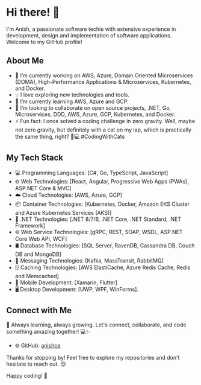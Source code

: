 

<!--### Hi there 👋, I'm Anish.
**anishce/anishce** is a ✨ _special_ ✨ repository because its `README.md` (this file) appears on your GitHub profile.
- 🔭 I’m currently working on 
- 🌱 I’m currently learning 
- 👯 I’m looking to collaborate on 
- 🤔 I’m looking for help with ...
- 💬 Ask me about 
- 📫 How to reach me: anish.cse7@gmail.com
- ⚡ Fun fact: L
Here are some ideas to get you started: 

I'm result driven software professional with professional IT industry experience in development, design and implementation of software applications. With extensive experience and self-motivation successfully developed and implemented innovative products and services in cost-effective manner. Specialized in .NET Core, .NET Framework, Microservices, DOMA, DDD, SOA, Enterprise Application Architecture, Design Patterns, Design Principals and OOAD. I have also experience with Azure Cloud and Container-based technologies such as Azure Kubernetes Services, Redhat Openshift Container Platforms, Kubernetes, Docker. I have 6+ years of experience in Microservices design & development using .NET Core, gRPC, Azure Cloud, ASP.NET Core Web API, C# , Dapper, Memcached, Redis, Kafka, Docker and Kubernetes.

- 🔭 I’m currently working on Domain Oriented Microservices (DOMA), Azure Cloud, Azure Kubernetes Services (AKS), Kubernetes, and Docker.
- 🌱 I’m currently learning Azure Cloud and AWS.
- 👯 I’m looking to collaborate on .NET, Microservices, DDD.
- 💬 Ask me about .NET, Microservices, DDD, TDD, Azure Cloud, Azure Kubernetes Services (AKS), Kubernetes, Docker.
- ⚡ Fun fact: Life runs on Code.... 😄
- 📫 How to reach me: <a href="https://github.com/anishce">GitHub</a>-->
# Hi there! 👋

I'm Anish, a passionate software techie with extensive experience in development, design and implementation of software applications. Welcome to my GitHub profile!

## About Me

- 🚀 I’m currently working on AWS, Azure, Domain Oriented Microservices (DOMA), High-Performance Applications & Microservices, Kubernetes, and Docker.
- 💡 I love exploring new technologies and tools.
- 🌱 I’m currently learning AWS, Azure and GCP.
- 👯 I’m looking to collaborate on open source projects, .NET, Go, Microservices, DDD, AWS, Azure, GCP, Kubernetes, and Docker.
- ⚡ Fun fact: I once solved a coding challenge in zero gravity. Well, maybe not zero gravity, but definitely with a cat on my lap, which is practically the same thing, right? 🐾💻 #CodingWithCats


## My Tech Stack

- 💻 Programming Languages: [C#, Go, TypeScript, JavaScript]
- 🌐 Web Technologies: [React, Angular, Progressive Web Apps (PWAs), ASP.NET Core & MVC]
- ☁️ Cloud Technologies: [AWS, Azure, GCP]
- 📦 Container Technologies: [Kubernetes, Docker, Amazon EKS Cluster and Azure Kubernetes Services (AKS)]
- 🌱 .NET Technologies: [.NET 8/7/6, .NET Core, .NET Standard, .NET Framework]
- 🌐 Web Service Technologies: [gRPC, REST, SOAP, WSDL, ASP.NET Core Web API, WCF]
- 🛢️ Database Technologies: [SQL Server, RavenDB, Cassandra DB, Couch DB and MongoDB]
- 💬 Messaging Technologies: [Kafka, MassTransit, RabbitMQ]
- 🗄️ Caching Technologies: [AWS ElastiCache, Azure Redis Cache, Redis and Memcached]
- 📱 Mobile Development: [Xamarin, Flutter]
- 🖥️ Desktop Development: [UWP, WPF, WinForms].


<!-- ## Projects

- [Project 1]: Short description
- [Project 2]: Short description
- [Project 3]: Short description-->

## Connect with Me
🌱 Always learning, always growing. Let's connect, collaborate, and code something amazing together! 💻✨
<!--- 📫 How to reach me: [anish.cse7@gmail.com]-->
- 🌐 GitHub: <a href="https://github.com/anishce">anishce</a>

<!-- - 💼 Connect with me on [LinkedIn](https://www.linkedin.com/in/yourusername/)
- 🐦 Follow me on [Twitter](https://twitter.com/yourusername) -->

Thanks for stopping by! Feel free to explore my repositories and don't hesitate to reach out. 😊

Happy coding! 🌈
